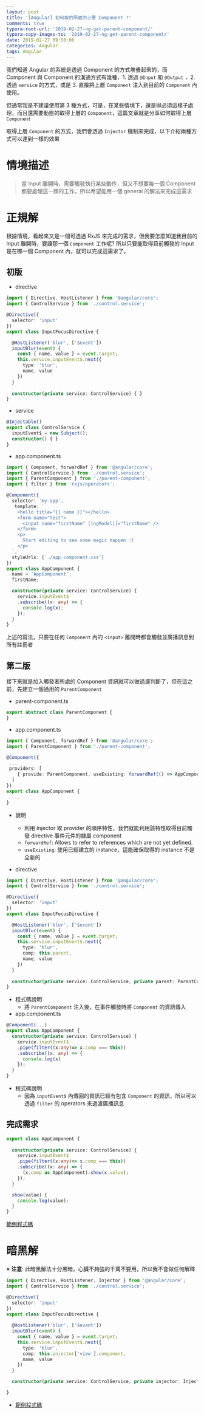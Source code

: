 ```yaml
---
layout: post
title: '[Angular] 如何取的所處的上層 Component ?'
comments: true
typora-root-url: '2019-02-27-ng-get-parent-component/'
typora-copy-images-to: '2019-02-27-ng-get-parent-component/'
date: 2019-02-27 09:50:06
categories: Angular
tags: Angular
---
```


我們知道 Angular 的系統是透過 Component 的方式堆疊起來的，而 Component 與 Component 的溝通方式有幾種，1. 透過 `@Input` 和 `@Output` ，2. 透過 `service` 的方式，或是 3. 直接將上層 `Component` 注入到目前的 `Component` 內使用。

但通常我是不建議使用第 3 種方式，可是，在某些情境下，還是得必須這樣子處理，而且還需要動態的取得上層的 `Component`，這篇文章就是分享如何取得上層 `Component`

<!-- more -->

取得上層 `Component` 的方式，我們會透過 `Injector` 機制來完成，以下介紹兩種方式可以達到一樣的效果

# 情境描述

> 當 Input 離開時，需要觸發執行某些動作，但又不想要每一個 Component 都要處理這一類的工作，所以希望能用一個 general 的解法來完成這需求

# 正規解

根據情境，看起來又是一個可透過 RxJS 來完成的需求，但我要怎麼知道我目前的 Input 離開時，要讓那一個 `Component` 工作呢? 所以只要能取得目前觸發的 Input 是在哪一個 Component 內，就可以完成這需求了。

## 初版

* directive

```typescript
import { Directive, HostListener } from '@angular/core';
import { ControlService } from './control.service';

@Directive({
  selector: 'input'
})
export class InputFocusDirective {  

  @HostListener('blur', ['$event'])
  inputBlur(event) {
    const { name, value } = event.target;
    this.service.inputEvent$.next({
      type: 'blur',      
      name, value
    })
  }
  
  constructor(private service: ControlService) { }
}
```

* service

```typescript
@Injectable()
export class ControlService {
  inputEvent$ = new Subject();
  constructor() { }
}
```

* app.component.ts

```typescript
import { Component, forwardRef } from '@angular/core';
import { ControlService } from './control.service';
import { ParentComponent } from './parent-component';
import { filter } from 'rxjs/operators';

@Component({
  selector: 'my-app',
   template: `
    <hello title="{{ name }}"></hello>
    <form name="test">
      <input name="firstName" [(ngModel)]="firstName" />
    </form>
    <p>
      Start editing to see some magic happen :)
    </p>  
  `,
  styleUrls: ['./app.component.css']
})
export class AppComponent {
  name = 'AppComponent';
  firstName;

  constructor(private service: ControlService) {
    service.inputEvent$    
    .subscribe((x: any) => {
      console.log(x);
    });
  }
}

```

上述的寫法，只要在任何 `Component` 內的 `<input>` 離開時都會觸發並廣播訊息到所有註冊者

## 第二版

接下來就是加入觸發者所處的 Component 資訊就可以做過濾判斷了，但在這之前，先建立一個通用的 `ParentComponent` 

* parent-component.ts

```typescript
export abstract class ParentComponent {
}
```

* app.component.ts

```typescript
import { Component, forwardRef } from '@angular/core';
import { ParentComponent } from './parent-component';

@Component({
 ...
 providers: [
    { provide: ParentComponent, useExisting: forwardRef(() => AppComponent) }
  ]
})
export class AppComponent {
  ...
}

```


* 說明

  * 利用 Injector 取 provider 的順序特性，我們就能利用該特性取得目前觸發 directive 事件元件的隸屬 component
  * `forwardRef`: Allows to refer to references which are not yet defined.
  * `useExisting`: 使用已經建立的 instance，這能確保取得的 instance 不是全新的


* directive

```typescript
import { Directive, HostListener } from '@angular/core';
import { ControlService } from './control.service';

@Directive({
  selector: 'input'
})
export class InputFocusDirective {  

  @HostListener('blur', ['$event'])
  inputBlur(event) {
    const { name, value } = event.target;
    this.service.inputEvent$.next({
      type: 'blur',      
      comp: this.parent,
      name, value
    })
  }
  
  constructor(private service: ControlService, private parent: ParentComponent) { }
}
```

* 程式碼說明
  * 將 `ParentComponent` 注入後，在事件觸發時將 `Component` 的資訊傳入
* app.component.ts

```typescript
@Component(...)
export class AppComponent {
  constructor(private service: ControlService) {
    service.inputEvent$
    .pipe(filter((x:any)=> x.comp === this))
    .subscribe((x: any) => {
      console.log(x)
    });
  }
}
```

* 程式碼說明
  * 因為 `inputEvent$` 內傳回的資訊已經有包含 `Component` 的資訊，所以可以透過 `filter` 的 operators 來過濾廣播訊息

## 完成需求

```typescript
export class AppComponent {
  
  constructor(private service: ControlService) {
    service.inputEvent$
    .pipe(filter((x:any)=> x.comp === this))
    .subscribe((x: any) => {      
      (x.comp as AppComponent).show(x.value);
    });
  }

  show(value) {
    console.log(value);
  }
}
```



[範例程式碼](https://stackblitz.com/edit/angular-w71sa3?file=src%2Fapp%2Fapp.component.ts)

# 暗黑解

※ **注意**: 此暗黑解法十分黑暗，心臟不夠強的千萬不要用，所以我不會做任何解釋

```typescript
import { Directive, HostListener, Injector } from '@angular/core';
import { ControlService } from './control.service';

@Directive({
  selector: 'input'
})
export class InputFocusDirective {
  
  @HostListener('blur', ['$event'])
  inputBlur(event) {
    const { name, value } = event.target;
    this.service.inputEvent$.next({
      type: 'blur',
      comp: this.injector['view'].component,
      name, value
    })
  }

  constructor(private service: ControlService, private injector: Injector) { }

}
```

* [範例程式碼](https://stackblitz.com/edit/angular-7owayq?file=src%2Fapp%2Finput-focus.directive.ts)


